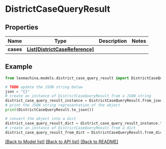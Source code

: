# DistrictCaseQueryResult


## Properties

Name | Type | Description | Notes
------------ | ------------- | ------------- | -------------
**cases** | [**List[DistrictCaseReference]**](DistrictCaseReference.md) |  | 

## Example

```python
from lexmachina.models.district_case_query_result import DistrictCaseQueryResult

# TODO update the JSON string below
json = "{}"
# create an instance of DistrictCaseQueryResult from a JSON string
district_case_query_result_instance = DistrictCaseQueryResult.from_json(json)
# print the JSON string representation of the object
print(DistrictCaseQueryResult.to_json())

# convert the object into a dict
district_case_query_result_dict = district_case_query_result_instance.to_dict()
# create an instance of DistrictCaseQueryResult from a dict
district_case_query_result_from_dict = DistrictCaseQueryResult.from_dict(district_case_query_result_dict)
```
[[Back to Model list]](../README.md#documentation-for-models) [[Back to API list]](../README.md#documentation-for-api-endpoints) [[Back to README]](../README.md)


